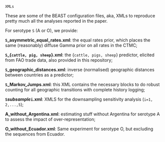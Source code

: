 ``XMLs``

These are some of the BEAST configuration files, aka, XMLs to reproduce pretty much all the analyses reported in the paper.

For serotype ``S`` (A or O), we provide:

**``S``_asymmetric_equal_rates.xml**: the equal rates prior, which places the same (reasonably) diffuse Gamma prior on all rates in the CTMC; 

**``S``_{``cattle, pig, sheep``}.xml**: the {``cattle, pigs, sheep``} predictor, elicited from FAO trade data, also provided in this repository;

**``S``_geographic_distances.xml**: inverse (normalised) geographic distances between countries as a predictor;

**``S``_Markov_Jumps.xml**: this XML contains the necessary blocks to do robust counting for all geographic transitions with complete history logging;

**``S``_subsample_``i``.xml**: XMLS for the downsampling sensitivity analysis (``i=1, 2,...,5``); 

**A_without_Argentina.xml**: estimating stuff without Argentina for serotype A to assess the impact of over-representation;

**O_without_Ecuador.xml**: Same experiment for serotype O, but excluding the sequences from Ecuador.
